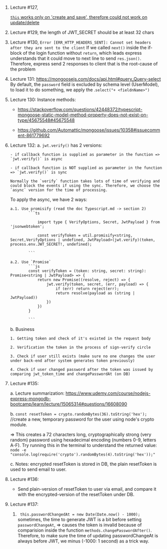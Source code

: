 1.  Lecture #127,

    [`this` works only on 'create and save', therefore could not work on update/delete](https://mongoosejs.com/docs/validation.html#update-validators-and-this)

2.  Lecture #129, the length of JWT_SECRET should be at least 32 chars

3.  Lecture #130, `Error [ERR_HTTP_HEADERS_SENT]: Cannot set headers after they are sent to the client`
    If we called `next()` inside the if-block of the login function without `return`, which leads express understands that it could move to next line to send `res.json()`. Therefore, express send 2 responses to client that is the root-cause of the problem

4.  Lecture 131:
    https://mongoosejs.com/docs/api.html#query_Query-select
    By default, the `password` field is excluded by schema level (UserModel), to load it to do something, we apply the .`select("+ <fieldnName>")`

5.  Lecture 130:
    Instance methods:

    - https://stackoverflow.com/questions/42448372/typescript-mongoose-static-model-method-property-does-not-exist-on-type/45675548#45675548

    - https://github.com/Automattic/mongoose/issues/10358#issuecomment-861779692

6.  Lecture 132:
    a. `jwt.verify()` has 2 versions:

        - if callback function is supplied as parameter in the function => `jwt.verify()` is async

        - if callback function is NOT supplied as parameter in the function => `jwt.verify()` is sync

        Normally the `verify` function takes lots of time of verifying and could block the events if using the sync. Therefore, we choose the `async` version for the time of processing.

        
    To apply the async, we have 2 ways:

        a.1. Use promisify (read the doc Typescript.md -> section 2)
                ```ts

                    import type { VerifyOptions, Secret, JwtPayload } from 'jsonwebtoken';

                    const verifyToken = util.promisify<string, Secret,VerifyOptions | undefined, JwtPayload>(jwt.verify)(token, process.env.JWT_SECRET!, undefined);
        
                ```

        a.2. Use `Promise`
                ```js
                const verifyToken = (token: string, secret: string): Promise<string | JwtPayload> => {
                    return new Promise((resolve, reject) => {
                        jwt.verify(token, secret, (err, payload) => {
                            if (err) return reject(err);
                            return resolve(payload as (string | JwtPayload))
                        })
                    })
                }

                ```

    b. Business

        1. Getting token and check of it's existed in the request body

        2. Verification the token in the process of sign-verify circle

        3. Check if user still exists (make sure no one changes the user under back-end after system generates token previously)
        
        4. Check if user changed password after the token was issued by comparing jwt_token_time and changePasswordAt (on DB)

7. Lecture #135:

    a. Lecture summarization: https://www.udemy.com/course/nodejs-express-mongodb-bootcamp/learn/lecture/15065314#questions/16608090

    b. `const resetToken = crypto.randomBytes(36).toString('hex');` //create a new, temporary password for the user using node's crypto module.

    =>  This creates a 72 characters long, cryptographically strong (very random) password using hexadecimal encoding (numbers 0-9, letters A-F). Try running this in the terminal to understand the returned value: `node -e "console.log(require('crypto').randomBytes(4).toString('hex'));"`

    c. Notes: encrypted resetToken is stored in DB, the plain resetToken is used to send email to user.

8. Lecture #136:
    - Send plain-version of resetToken to user via email, and compare it with the encrypted-version of the resetToken under DB.

9. Lecture #137:
    1. ` this.passwordChangedAt = new Date(Date.now() - 1000);` sometimes, the time to generate JWT is a bit before setting `passwordChangeAt`, => causes the token is invalid because of comparision inside the function `methods.changePasswordAfter()`. Therefore, to make sure the time of updating passwordChangeAt is always before JWT, we minus (-1000: 1 second) as a trick way.
````

